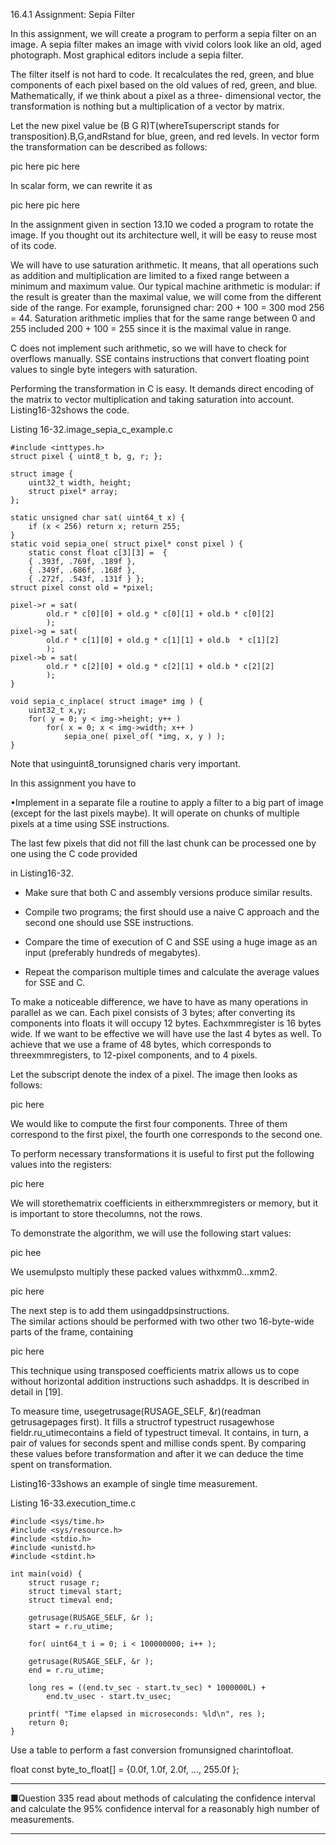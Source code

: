16.4.1 Assignment: Sepia Filter

In this assignment, we will create a program to perform a sepia filter on an image. A sepia filter makes an image with vivid colors look like an old, aged photograph. Most graphical editors include a sepia filter.

The filter itself is not hard to code. It recalculates the red, green, and blue components of each pixel based on the old values of red, green, and blue. Mathematically, if we think about a pixel as a three- dimensional vector, the transformation is nothing but a multiplication of a vector by matrix.

Let the new pixel value be \(B G R\)T\(whereTsuperscript stands for transposition\).B,G,andRstand for blue, green, and red levels. In vector form the transformation can be described as follows:

pic here pic here



In scalar form, we can rewrite it as  


pic here pic here



In the assignment given in section 13.10 we coded a program to rotate the image. If you thought out its architecture well, it will be easy to reuse most of its code.

We will have to use saturation arithmetic. It means, that all operations such as addition and multiplication are limited to a fixed range between a minimum and maximum value. Our typical machine arithmetic is modular: if the result is greater than the maximal value, we will come from the different side of the range. For example, forunsigned char: 200 + 100 = 300 mod 256 = 44. Saturation arithmetic implies that for the same range between 0 and 255 included 200 + 100 = 255 since it is the maximal value in range.

C does not implement such arithmetic, so we will have to check for overflows manually. SSE contains instructions that convert floating point values to single byte integers with saturation.

Performing the transformation in C is easy. It demands direct encoding of the matrix to vector multiplication and taking saturation into account. Listing16-32shows the code.

Listing 16-32.image\_sepia\_c\_example.c

```
#include <inttypes.h>
struct pixel { uint8_t b, g, r; };

struct image {
    uint32_t width, height;
    struct pixel* array;
};

static unsigned char sat( uint64_t x) {
    if (x < 256) return x; return 255;
}
static void sepia_one( struct pixel* const pixel ) {
    static const float c[3][3] =  {
    { .393f, .769f, .189f },
    { .349f, .686f, .168f },
    { .272f, .543f, .131f } };
struct pixel const old = *pixel;

pixel->r = sat(
        old.r * c[0][0] + old.g * c[0][1] + old.b * c[0][2]
        );
pixel->g = sat(
        old.r * c[1][0] + old.g * c[1][1] + old.b  * c[1][2]
        );
pixel->b = sat(
        old.r * c[2][0] + old.g * c[2][1] + old.b * c[2][2]
        );
}

void sepia_c_inplace( struct image* img ) {
    uint32_t x,y;
    for( y = 0; y < img->height; y++ )
        for( x = 0; x < img->width; x++ )
            sepia_one( pixel_of( *img, x, y ) );
}

```

Note that usinguint8\_torunsigned charis very important.

In this assignment you have to

•Implement in a separate file a routine to apply a filter to a big part of image \(except for the last pixels maybe\). It will operate on chunks of multiple pixels at a time using SSE instructions.

The last few pixels that did not fill the last chunk can be processed one by one using the C code provided

in Listing16-32.

* Make sure that both C and assembly versions produce similar results.

* Compile two programs; the first should use a naive C approach and the second one should use SSE instructions.

* Compare the time of execution of C and SSE using a huge image as an input \(preferably hundreds of megabytes\).

* Repeat the comparison multiple times and calculate the average values for SSE and C.

To make a noticeable difference, we have to have as many operations in parallel as we can. Each pixel consists of 3 bytes; after converting its components into floats it will occupy 12 bytes. Eachxmmregister is 16 bytes wide. If we want to be effective we will have use the last 4 bytes as well. To achieve that we use a frame of 48 bytes, which corresponds to threexmmregisters, to 12-pixel components, and to 4 pixels.

Let the subscript denote the index of a pixel. The image then looks as follows:

pic here



We would like to compute the first four components. Three of them correspond to the first pixel, the fourth one corresponds to the second one.

To perform necessary transformations it is useful to first put the following values into the registers:

pic here

We will storethematrix coefficients in eitherxmmregisters or memory, but it is important to store thecolumns, not the rows.

To demonstrate the algorithm, we will use the following start values:

pic hee

We usemulpsto multiply these packed values withxmm0...xmm2.

pic here

The next step is to add them usingaddpsinstructions.  
 The similar actions should be performed with two other two 16-byte-wide parts of the frame, containing

pic here

This technique using transposed coefficients matrix allows us to cope without horizontal addition instructions such ashaddps. It is described in detail in \[19\].

To measure time, usegetrusage\(RUSAGE\_SELF, &r\)\(readman getrusagepages first\). It fills a structrof typestruct rusagewhose fieldr.ru\_utimecontains a field of typestruct timeval. It contains, in turn, a pair of values for seconds spent and millise conds spent. By comparing these values before transformation and after it we can deduce the time spent on transformation.

Listing16-33shows an example of single time measurement.

Listing 16-33.execution\_time.c

```
#include <sys/time.h>
#include <sys/resource.h>
#include <stdio.h>
#include <unistd.h>
#include <stdint.h>

int main(void) {
    struct rusage r;
    struct timeval start;
    struct timeval end;
    
    getrusage(RUSAGE_SELF, &r );
    start = r.ru_utime;
    
    for( uint64_t i = 0; i < 100000000; i++ );
    
    getrusage(RUSAGE_SELF, &r );
    end = r.ru_utime;
    
    long res = ((end.tv_sec - start.tv_sec) * 1000000L) +
        end.tv_usec - start.tv_usec;
        
    printf( "Time elapsed in microseconds: %ld\n", res );
    return 0;
}

```

Use a table to perform a fast conversion fromunsigned charintofloat.

float const byte\_to\_float\[\] = {0.0f, 1.0f, 2.0f, ..., 255.0f };

---

■Question 335 read about methods of calculating the confidence interval and calculate the 95% confidence interval for a reasonably high number of measurements.

---



